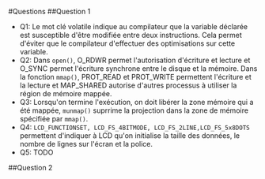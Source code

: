 #Questions
##Question 1
* Q1: Le mot clé volatile indique au compilateur que la variable déclarée est susceptible d'être modifiée entre deux instructions. Cela permet d'éviter que le compilateur d'effectuer des optimisations sur cette variable.
* Q2: Dans `open()`, O_RDWR permet l'autorisation d'écriture et lecture et O_SYNC permet l'écriture synchrone entre le disque et la mémoire.
Dans la fonction `mmap()`, PROT_READ et PROT_WRITE permettent l'écriture et la lecture et MAP_SHARED autorise d'autres processus à utiliser la région de mémoire mappée.
* Q3: Lorsqu'on termine l'exécution, on doit libérer la zone mémoire qui a été mappée, `munmap()` suprrime la projection dans la zone de mémoire spécifiée par `mmap()`.
* Q4:  `LCD_FUNCTIONSET, LCD_FS_4BITMODE, LCD_FS_2LINE,LCD_FS_5x8DOTS` permettent d'indiquer à LCD qu'on initialise la taille des données, le nombre de lignes sur l'écran et la police.
* Q5: TODO

##Question 2



